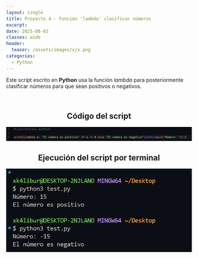 ```yaml
---
layout: single
title: Proyecto 4 - Función 'lambda' clasificar números
excerpt: 
date: 2025-08-03
classes: wide
header:
  teaser: /assets/images/x/x.png
categories:
  - Python
---
```


Este script escrito en **Python** usa la función *lambda* para posteriormente clasificar números para que sean positivos o negativos.

<br>

<h2 align="center"><strong>Código del script</strong></h2>

<p align="center">
  <img src="/assets/images/python/16.png">
</p>

<h2 align="center"><strong>Ejecución del script por terminal</strong></h2>

<p align="center">
  <img src="/assets/images/python/17.png">
</p>
